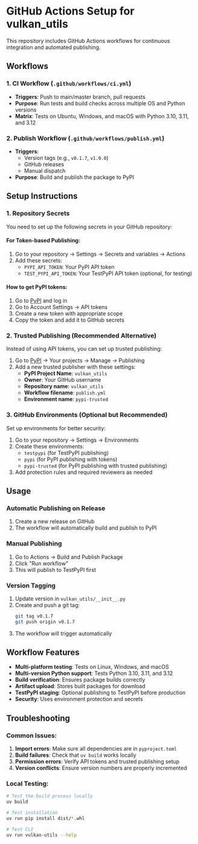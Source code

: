 # GitHub Actions Setup for vulkan_utils

This repository includes GitHub Actions workflows for continuous integration and automated publishing.

## Workflows

### 1. CI Workflow (`.github/workflows/ci.yml`)
- **Triggers**: Push to main/master branch, pull requests
- **Purpose**: Run tests and build checks across multiple OS and Python versions
- **Matrix**: Tests on Ubuntu, Windows, and macOS with Python 3.10, 3.11, and 3.12

### 2. Publish Workflow (`.github/workflows/publish.yml`)
- **Triggers**: 
  - Version tags (e.g., `v0.1.7`, `v1.0.0`)
  - GitHub releases
  - Manual dispatch
- **Purpose**: Build and publish the package to PyPI

## Setup Instructions

### 1. Repository Secrets

You need to set up the following secrets in your GitHub repository:

#### For Token-based Publishing:
1. Go to your repository → Settings → Secrets and variables → Actions
2. Add these secrets:
   - `PYPI_API_TOKEN`: Your PyPI API token
   - `TEST_PYPI_API_TOKEN`: Your TestPyPI API token (optional, for testing)

#### How to get PyPI tokens:
1. Go to [PyPI](https://pypi.org) and log in
2. Go to Account Settings → API tokens
3. Create a new token with appropriate scope
4. Copy the token and add it to GitHub secrets

### 2. Trusted Publishing (Recommended Alternative)

Instead of using API tokens, you can set up trusted publishing:

1. Go to [PyPI](https://pypi.org) → Your projects → Manage → Publishing
2. Add a new trusted publisher with these settings:
   - **PyPI Project Name**: `vulkan_utils`
   - **Owner**: Your GitHub username
   - **Repository name**: `vulkan_utils`
   - **Workflow filename**: `publish.yml`
   - **Environment name**: `pypi-trusted`

### 3. GitHub Environments (Optional but Recommended)

Set up environments for better security:

1. Go to your repository → Settings → Environments
2. Create these environments:
   - `testpypi` (for TestPyPI publishing)
   - `pypi` (for PyPI publishing with tokens)
   - `pypi-trusted` (for PyPI publishing with trusted publishing)
3. Add protection rules and required reviewers as needed

## Usage

### Automatic Publishing on Release
1. Create a new release on GitHub
2. The workflow will automatically build and publish to PyPI

### Manual Publishing
1. Go to Actions → Build and Publish Package
2. Click "Run workflow"
3. This will publish to TestPyPI first

### Version Tagging
1. Update version in `vulkan_utils/__init__.py`
2. Create and push a git tag:
   ```bash
   git tag v0.1.7
   git push origin v0.1.7
   ```
3. The workflow will trigger automatically

## Workflow Features

- **Multi-platform testing**: Tests on Linux, Windows, and macOS
- **Multi-version Python support**: Tests Python 3.10, 3.11, and 3.12
- **Build verification**: Ensures package builds correctly
- **Artifact upload**: Stores built packages for download
- **TestPyPI staging**: Optional publishing to TestPyPI before production
- **Security**: Uses environment protection and secrets

## Troubleshooting

### Common Issues:
1. **Import errors**: Make sure all dependencies are in `pyproject.toml`
2. **Build failures**: Check that `uv build` works locally
3. **Permission errors**: Verify API tokens and trusted publishing setup
4. **Version conflicts**: Ensure version numbers are properly incremented

### Local Testing:
```bash
# Test the build process locally
uv build

# Test installation
uv run pip install dist/*.whl

# Test CLI
uv run vulkan-utils --help
```
